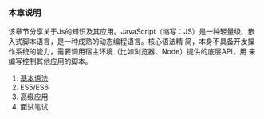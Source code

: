 ### 本章说明
该章节分享关于Js的知识及其应用。JavaScript（缩写：JS）是⼀种轻量级、嵌⼊式脚本语⾔，是⼀种成熟的动态编程语⾔。核⼼语法精 简，本⾝不具备开发操作系统的能⼒，需要调⽤宿主环境（⽐如浏览器、Node）提供的底层API，⽤ 来编写控制其他应⽤的脚本。



1. [基本语法](基本语法)
2. ES5/ES6
3. 高级应用
4. 面试笔试

